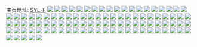 主页地址: [SYE-F](https://weibo.com/u/1841608657) 
![](https://wx4.sinaimg.cn/mw2000/6dc4b7d1ly1h9pthneyoij22c02x0npe.jpg) 
![](https://wx4.sinaimg.cn/mw2000/6dc4b7d1gy1h3909juwfmj21900u07ao.jpg) 
![](https://wx4.sinaimg.cn/mw2000/6dc4b7d1gy1h3909kvbamj20u0140ajj.jpg) 
![](https://wx4.sinaimg.cn/mw2000/6dc4b7d1gy1h3909mdwuwj20u00u0gpb.jpg) 
![](https://wx4.sinaimg.cn/mw2000/6dc4b7d1gy1h3909ie58oj20u0140tcm.jpg) 
![](https://wx4.sinaimg.cn/mw2000/6dc4b7d1gy1h3909nad1cj20u0140grx.jpg) 
![](https://wx4.sinaimg.cn/mw2000/6dc4b7d1gy1h3909o72wsj21400u044n.jpg) 
![](https://wx4.sinaimg.cn/mw2000/6dc4b7d1gy1h3909q35erj20u0140gue.jpg) 
![](https://wx4.sinaimg.cn/mw2000/6dc4b7d1gy1h390cahkkdj21bw0u0tjc.jpg) 
![](https://wx4.sinaimg.cn/mw2000/6dc4b7d1ly1h2wtcnjoctj23402c01l0.jpg) 
![](https://wx4.sinaimg.cn/mw2000/6dc4b7d1ly1h2wtcltmkxj22c02wy7wj.jpg) 
![](https://wx4.sinaimg.cn/mw2000/6dc4b7d1ly1h2wtcrr4kaj222o2lcx6q.jpg) 
![](https://wx4.sinaimg.cn/mw2000/6dc4b7d1ly1h2wtcw544hj22ac31tnpe.jpg) 
![](https://wx4.sinaimg.cn/mw2000/6dc4b7d1ly1h2wtctz9h0j24mo334npi.jpg) 
![](https://wx4.sinaimg.cn/mw2000/6dc4b7d1ly1h2wtcqkxxmj23402c07wk.jpg) 
![](https://wx4.sinaimg.cn/mw2000/6dc4b7d1ly1h2wtcxpki1j22c0340kjp.jpg) 
![](https://wx4.sinaimg.cn/mw2000/6dc4b7d1gy1h30vebtjp3j20u011i46t.jpg) 
![](https://wx4.sinaimg.cn/mw2000/6dc4b7d1gy1h30vedo3juj21400u07d3.jpg) 
![](https://wx4.sinaimg.cn/mw2000/6dc4b7d1gy1h30vef2fk3j21400u0wmt.jpg) 
![](https://wx4.sinaimg.cn/mw2000/6dc4b7d1gy1h30veg7w72j20u00u0grn.jpg) 
![](https://wx4.sinaimg.cn/mw2000/6dc4b7d1gy1h30vealrigj20u0140jxv.jpg) 
![](https://wx4.sinaimg.cn/mw2000/6dc4b7d1gy1h30veh92m7j20u014046a.jpg) 
![](https://wx4.sinaimg.cn/mw2000/6dc4b7d1ly1gy9kj6vohhj227e27e4qq.jpg) 
![](https://wx4.sinaimg.cn/mw2000/6dc4b7d1ly1gy9kj422t3j20oq0k3tdy.jpg) 
![](https://wx4.sinaimg.cn/mw2000/6dc4b7d1ly1gy9kjcgvgyj22c0340hdu.jpg) 
![](https://wx4.sinaimg.cn/mw2000/6dc4b7d1ly1gy9kjg7k1aj22c0340b2c.jpg) 
![](https://wx4.sinaimg.cn/mw2000/6dc4b7d1ly1gy9kj7fpx2j20vb0znarv.jpg) 
![](https://wx4.sinaimg.cn/mw2000/6dc4b7d1ly1gy9kjbac7zj22c0340b2d.jpg) 
![](https://wx4.sinaimg.cn/mw2000/6dc4b7d1ly1gy9kjhtyzfj22c02x04qr.jpg) 
![](https://wx4.sinaimg.cn/mw2000/6dc4b7d1ly1gy9kji8g5tj20zo1bkwq1.jpg) 
![](https://wx4.sinaimg.cn/mw2000/6dc4b7d1ly1gy9kjjj4nqj22c02x0qv6.jpg) 
![](https://wx4.sinaimg.cn/mw2000/6dc4b7d1gy1gm851hr5hnj23402c07wh.jpg) 
![](https://wx4.sinaimg.cn/mw2000/6dc4b7d1gy1gm851buvdtj23402c04qs.jpg) 
![](https://wx4.sinaimg.cn/mw2000/6dc4b7d1gy1gm85192uvrj2276276npd.jpg) 
![](https://wx4.sinaimg.cn/mw2000/6dc4b7d1gy1gm9pccrzk5j20u0140qj2.jpg) 
![](https://wx4.sinaimg.cn/mw2000/6dc4b7d1gy1gm9pcfhd9dj20u00u07li.jpg) 
![](https://wx4.sinaimg.cn/mw2000/6dc4b7d1gy1gm9pcgkph2j20u0140n2s.jpg) 
![](https://wx4.sinaimg.cn/mw2000/6dc4b7d1ly1gn162df55pj20u0140qpf.jpg) 
![](https://wx4.sinaimg.cn/mw2000/6dc4b7d1gy1gm9pca697hj20u00u0k8q.jpg) 
![](https://wx4.sinaimg.cn/mw2000/6dc4b7d1gy1gm9pchtulwj21400u04ar.jpg) 
![](https://wx4.sinaimg.cn/mw2000/6dc4b7d1gy1gkis3rxe4ij21hc0u0h0i.jpg) 
![](https://wx4.sinaimg.cn/mw2000/6dc4b7d1gy1gkis3sp8hij21hc0u0k1w.jpg) 
![](https://wx4.sinaimg.cn/mw2000/6dc4b7d1gy1gkis3tusxkj21hc0u07o0.jpg) 
![](https://wx4.sinaimg.cn/mw2000/6dc4b7d1gy1gkis3v72v8j20u01hc4qp.jpg) 
![](https://wx4.sinaimg.cn/mw2000/6dc4b7d1gy1gkis3wfjzbj20u0140k0b.jpg) 
![](https://wx4.sinaimg.cn/mw2000/6dc4b7d1gy1gkis3xn6y7j20u01407tj.jpg) 
![](https://wx4.sinaimg.cn/mw2000/6dc4b7d1gy1gkis3yf0msj20u0140k4u.jpg) 
![](https://wx4.sinaimg.cn/mw2000/6dc4b7d1gy1gkis3z7svgj20u00u0138.jpg) 
![](https://wx4.sinaimg.cn/mw2000/6dc4b7d1ly1gkiwjil2wqj20u00u0tkc.jpg) 
![](https://wx4.sinaimg.cn/mw2000/6dc4b7d1ly1gjjytqccspj23402c0npe.jpg) 
![](https://wx4.sinaimg.cn/mw2000/6dc4b7d1ly1gjjytrrponj235s1s0qv6.jpg) 
![](https://wx4.sinaimg.cn/mw2000/6dc4b7d1ly1gjjytscprhj20yi0pfn60.jpg) 
![](https://wx4.sinaimg.cn/mw2000/6dc4b7d1ly1gjjyttwsnlj22vz3z2qv7.jpg) 
![](https://wx4.sinaimg.cn/mw2000/6dc4b7d1ly1gjeskr3t40j21hc0u0wv1.jpg) 
![](https://wx4.sinaimg.cn/mw2000/6dc4b7d1ly1gjeskupl0pj21400u07ma.jpg) 
![](https://wx4.sinaimg.cn/mw2000/6dc4b7d1ly1gjesl9416vj21hc0u0no5.jpg) 
![](https://wx4.sinaimg.cn/mw2000/6dc4b7d1ly1gjeslunzyzj20u01hcnig.jpg) 
![](https://wx4.sinaimg.cn/mw2000/6dc4b7d1ly1gjesl3x4a0j21g80u07po.jpg) 
![](https://wx4.sinaimg.cn/mw2000/6dc4b7d1ly1gjeslr1qotj21hc0u04pd.jpg) 
![](https://wx4.sinaimg.cn/mw2000/6dc4b7d1ly1gjeskx6w21j20u00u0nbe.jpg) 
![](https://wx4.sinaimg.cn/mw2000/6dc4b7d1ly1gjeskp0eaoj21hc0u0awo.jpg) 
![](https://wx4.sinaimg.cn/mw2000/6dc4b7d1gy1gk36xz7k76j21hc0u0axa.jpg) 
![](https://wx4.sinaimg.cn/mw2000/6dc4b7d1ly1gj9y2wfop6j213i0u0e6b.jpg) 
![](https://wx4.sinaimg.cn/mw2000/6dc4b7d1ly1gj9y3095ljj21hc0u04qp.jpg) 
![](https://wx4.sinaimg.cn/mw2000/6dc4b7d1ly1gj9y2yq33bj20u011i4oy.jpg) 
![](https://wx4.sinaimg.cn/mw2000/6dc4b7d1ly1gj9y327n8dj21hc0u07wh.jpg) 
![](https://wx4.sinaimg.cn/mw2000/6dc4b7d1ly1gj9y342f7qj21hc0u0b29.jpg) 
![](https://wx4.sinaimg.cn/mw2000/6dc4b7d1ly1gj9y35fk4lj21hc0u07uk.jpg) 
![](https://wx4.sinaimg.cn/mw2000/6dc4b7d1gy1gefo4dn9wpj213z0u041j.jpg) 
![](https://wx4.sinaimg.cn/mw2000/6dc4b7d1gy1gefo4g8747j213z0u0jve.jpg) 
![](https://wx4.sinaimg.cn/mw2000/6dc4b7d1ly1g3b6jhs33cj20u00u0wpc.jpg) 
![](https://wx4.sinaimg.cn/mw2000/6dc4b7d1ly1g3b6jgyzcdj20u00u010t.jpg) 
![](https://wx4.sinaimg.cn/mw2000/6dc4b7d1ly1fyqz1fdqlfj21420u0e41.jpg) 
![](https://wx4.sinaimg.cn/mw2000/6dc4b7d1ly1fyqz1hzhymj213c0u07sl.jpg) 
![](https://wx4.sinaimg.cn/mw2000/6dc4b7d1ly1fyqz1ccvmqj21420u07jv.jpg) 
![](https://wx4.sinaimg.cn/mw2000/6dc4b7d1ly1fyqz1jjd75j21420u0alq.jpg) 
![](https://wx4.sinaimg.cn/mw2000/6dc4b7d1ly1fyqz1kv6h7j20u20u0dnu.jpg) 
![](https://wx4.sinaimg.cn/mw2000/6dc4b7d1ly1fyqz1mvb8zj21400u0qhf.jpg) 
![](https://wx4.sinaimg.cn/mw2000/6dc4b7d1ly1fyqz1zjhg2j21ck0u0tsy.jpg) 
![](https://wx4.sinaimg.cn/mw2000/6dc4b7d1ly1fyqz21vct1j20u00u01bf.jpg) 
![](https://wx4.sinaimg.cn/mw2000/6dc4b7d1ly1fyqz1x6oy9j20u00u0k98.jpg) 
![](https://wx4.sinaimg.cn/mw2000/6dc4b7d1gy1fvw9v6rz8fj20ku0ku768.jpg) 
![](https://wx4.sinaimg.cn/mw2000/6dc4b7d1gy1fvw9v73g7lj20ku0kuq4x.jpg) 
![](https://wx4.sinaimg.cn/mw2000/6dc4b7d1gy1fvw9v7fbtij20ku0ku3zr.jpg) 
![](https://wx4.sinaimg.cn/mw2000/6dc4b7d1gy1fvw9v7symmj20ku0ku777.jpg) 
![](https://wx4.sinaimg.cn/mw2000/6dc4b7d1gy1fvw9v8bljpj20ku0kujwi.jpg) 
![](https://wx4.sinaimg.cn/mw2000/6dc4b7d1gy1fvw9v90t5xj20j60j6tc6.jpg) 
![](https://wx4.sinaimg.cn/mw2000/6dc4b7d1gy1fvw9v9ddgbj20ku0kugnt.jpg) 
![](https://wx4.sinaimg.cn/mw2000/6dc4b7d1gy1fvw9v9ny92j20ku0kuwgy.jpg) 
![](https://wx4.sinaimg.cn/mw2000/6dc4b7d1gy1fvw9v6dm0aj20rs0kuq68.jpg) 
![](https://wx4.sinaimg.cn/mw2000/6dc4b7d1gy1fti2v1hkcgj228h28hb29.jpg) 
![](https://wx4.sinaimg.cn/mw2000/6dc4b7d1gy1fti2v2ck3sj2294294kjl.jpg) 
![](https://wx4.sinaimg.cn/mw2000/6dc4b7d1gy1fti2v02p4wj22c02c0qtx.jpg) 
![](https://wx4.sinaimg.cn/mw2000/6dc4b7d1gy1fti2v5wko3j229b29bdzj.jpg) 
![](https://wx4.sinaimg.cn/mw2000/6dc4b7d1gy1fti2v5c9bnj226q26qqkl.jpg) 
![](https://wx4.sinaimg.cn/mw2000/6dc4b7d1gy1fti2v8per4j23402c0kjl.jpg) 
![](https://wx4.sinaimg.cn/mw2000/6dc4b7d1gy1fti2v4gztej22b62b6x6q.jpg) 
![](https://wx4.sinaimg.cn/mw2000/6dc4b7d1gy1fti2v6pi8hj22a42a4awg.jpg) 
![](https://wx4.sinaimg.cn/mw2000/6dc4b7d1gy1fti2v7ldefj22c02c045b.jpg) 

